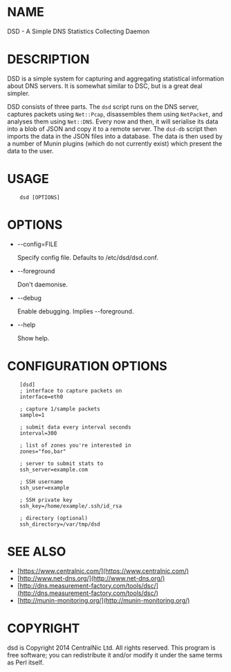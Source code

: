 # NAME

DSD - A Simple DNS Statistics Collecting Daemon

# DESCRIPTION

DSD is a simple system for capturing and aggregating statistical information
about DNS servers. It is somewhat similar to DSC, but is a great deal simpler.

DSD consists of three parts. The `dsd` script runs on the DNS server, captures
packets using `Net::Pcap`, disassembles them using `NetPacket`, and analyses
them using `Net::DNS`. Every now and then, it will serialise its data into a
blob of JSON and copy it to a remote server. The `dsd-db` script then imports
the data in the JSON files into a database. The data is then used by a number of
Munin plugins (which do not currently exist) which present the data to the user.

# USAGE

        dsd [OPTIONS]

# OPTIONS

- --config=FILE

    Specify config file. Defaults to /etc/dsd/dsd.conf.

- --foreground

    Don't daemonise.

- --debug

    Enable debugging. Implies --foreground.

- --help

    Show help.

# CONFIGURATION OPTIONS

        [dsd]
        ; interface to capture packets on
        interface=eth0

        ; capture 1/sample packets
        sample=1

        ; submit data every interval seconds
        interval=300

        ; list of zones you're interested in
        zones="foo,bar"

        ; server to submit stats to
        ssh_server=example.com

        ; SSH username
        ssh_user=example

        ; SSH private key
        ssh_key=/home/example/.ssh/id_rsa

        ; directory (optional)
        ssh_directory=/var/tmp/dsd

# SEE ALSO

- [https://www.centralnic.com/](https://www.centralnic.com/)
- [http://www.net-dns.org/](http://www.net-dns.org/)
- [http://dns.measurement-factory.com/tools/dsc/](http://dns.measurement-factory.com/tools/dsc/)
- [http://munin-monitoring.org/](http://munin-monitoring.org/)

# COPYRIGHT

dsd is Copyright 2014 CentralNic Ltd. All rights reserved. This program is free
software; you can redistribute it and/or modify it under the same terms as Perl
itself.
